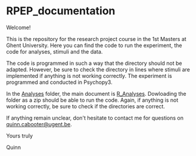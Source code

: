 # RPEP_documentation
Welcome!

This is the repository for the research project course in the 1st Masters at Ghent University.
Here you can find the code to run the experiment, the code for analyses, stimuli and the data.

The code is programmed in such a way that the directory should not be adapted. However, be sure to check the directory in lines where stimuli are implemented if anything is not working correctly. The experiment is programmed and conducted in Psychopy3. 

In the [Analyses](https://github.com/QuinnCabooter/RPEP_documentation/tree/main/Analyses) folder, the main document is [R_Analyses](https://github.com/QuinnCabooter/RPEP_documentation/blob/main/Analyses/R_Analyse.R). Dowloading the folder as a zip should be able to run the code. Again, if anything is not working correctly, be sure to check if the directories are correct.

If anything remain unclear, don't hesitate to contact me for questions on quinn.cabooter@ugent.be.

Yours truly

Quinn 

